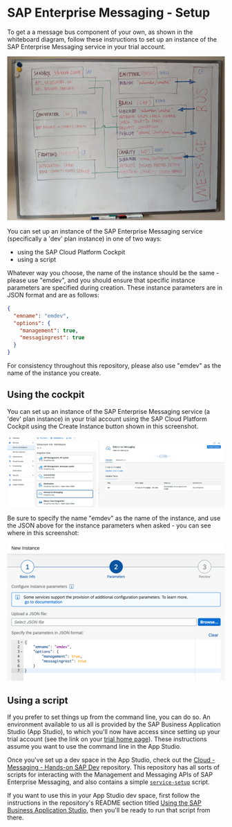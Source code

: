 # SAP Enterprise Messaging - Setup

To get a a message bus component of your own, as shown in the whiteboard diagram, follow these instructions to set up an instance of the SAP Enterprise Messaging service in your trial account.

![Whiteboard diagram](images/whiteboard.jpg)

You can set up an instance of the SAP Enterprise Messaging service (specifically a 'dev' plan instance) in one of two ways:

- using the SAP Cloud Platform Cockpit
- using a script

Whatever way you choose, the name of the instance should be the same - please use "emdev", and you should ensure that specific instance parameters are specified during creation. These instance parameters are in JSON format and are as follows:

```json
{
  "emname": "emdev",
  "options": {
    "management": true,
    "messagingrest": true
  }
}
```

For consistency throughout this repository, please also use "emdev" as the name of the instance you create.


## Using the cockpit

You can set up an instance of the SAP Enterprise Messaging service (a 'dev' plan instance) in your trial account using the SAP Cloud Platform Cockpit using the Create Instance button shown in this screenshot.

![the Create Instance button](images/messaging-dev-plan.png)

Be sure to specify the name "emdev" as the name of the instance, and use the JSON above for the instance parameters when asked - you can see where in this screenshot:

![specifying instance parameters](images/instance-parameters.png)

## Using a script

If you prefer to set things up from the command line, you can do so. An environment available to us all is provided by the SAP Business Application Studio (App Studio), to which you'll now have access since setting up your trial account (see the link on your [trial home page](https://account.hanatrial.ondemand.com/trial/#/home/trial)). These instructions assume you want to use the command line in the App Studio.

Once you've set up a dev space in the App Studio, check out the [Cloud - Messaging - Hands-on SAP Dev](https://github.com/SAP-samples/cloud-messaging-handsonsapdev) repository. This repository has all sorts of scripts for interacting with the Management and Messaging APIs of SAP Enterprise Messaging, and also contains a simple [`service-setup`](https://github.com/SAP-samples/cloud-messaging-handsonsapdev/blob/main/service-setup) script.

If you want to use this in your App Studio dev space, first follow the instructions in the repository's README section titled [Using the SAP Business Application Studio](https://github.com/SAP-samples/cloud-messaging-handsonsapdev#using-the-sap-business-application-studio), then you'll be ready to run that script from there.

